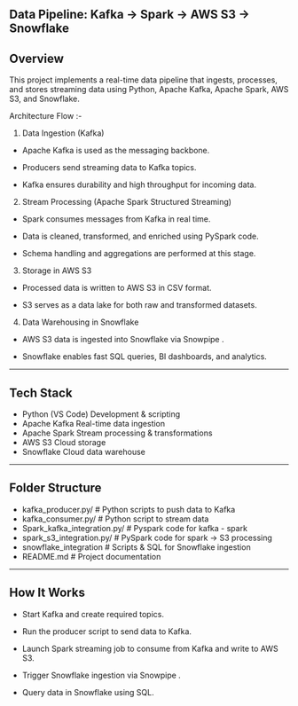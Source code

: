 Data Pipeline: Kafka → Spark → AWS S3 → Snowflake
-------------------------------------------------
Overview
--------
This project implements a real-time data pipeline that ingests, processes, and stores streaming data using Python, Apache Kafka, Apache Spark, AWS S3, and Snowflake.

Architecture Flow :-

1. Data Ingestion (Kafka)

- Apache Kafka is used as the messaging backbone.

- Producers send streaming data to Kafka topics.

- Kafka ensures durability and high throughput for incoming data.

2. Stream Processing (Apache Spark Structured Streaming)

- Spark consumes messages from Kafka in real time.

- Data is cleaned, transformed, and enriched using PySpark code.

- Schema handling and aggregations are performed at this stage.

3. Storage in AWS S3

- Processed data is written to AWS S3 in CSV format.

- S3 serves as a data lake for both raw and transformed datasets.

4. Data Warehousing in Snowflake

- AWS S3 data is ingested into Snowflake via Snowpipe .

- Snowflake enables fast SQL queries, BI dashboards, and analytics.
___________________________________________________________________
Tech Stack
----------
- Python (VS Code) Development & scripting
- Apache Kafka Real-time data ingestion
- Apache Spark Stream processing & transformations
- AWS S3 Cloud storage
- Snowflake Cloud data warehouse
____________________________________________________________________
Folder Structure
--------------------
- kafka_producer.py/            # Python scripts to push data to Kafka
- kafka_consumer.py/            # Python script to stream data
- Spark_kafka_integration.py/   # Pyspark code for kafka - spark
- spark_s3_integration.py/      # PySpark code for spark → S3 processing
- snowflake_integration         # Scripts & SQL for Snowflake ingestion
- README.md                     # Project documentation
______________________________________________________________________

How It Works
-------------

- Start Kafka and create required topics.

- Run the producer script to send data to Kafka.

- Launch Spark streaming job to consume from Kafka and write to AWS S3.

- Trigger Snowflake ingestion via Snowpipe .

- Query data in Snowflake using SQL.
